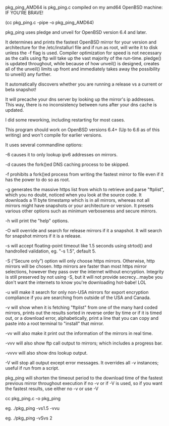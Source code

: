 pkg_ping_AMD64 is pkg_ping.c compiled on my amd64 OpenBSD machine: IF YOU'RE BRAVE!

(cc pkg_ping.c -pipe -o pkg_ping_AMD64)

pkg_ping uses pledge and unveil for OpenBSD version 6.4 and later.

It determines and prints the fastest OpenBSD mirror for your version and architecture for the /etc/installurl file and if run 
as root, will write it to disk unless the -f flag is used.
Compiler optimization for speed is not necessary as the calls using ftp will take up the vast majority of the run-time. 
pledge() is updated throughout, while because of how unveil() is designed, creates all of the unveil() limits up front and
immediately takes away the possibility to unveil() any further.

It automatically discovers whether you are running a release vs a current or beta snapshot!

It will precache your dns server by looking up the mirror's ip addresses.
This way, there is no inconsistency between runs after your dns cache is updated.

I did some reworking, including restarting for most cases.
 
This program should work on OpenBSD versions 6.4+ (Up to 6.6 as of this writing) and won't compile for earlier versions.

It uses several commandline options:

-6 causes it to only lookup ipv6 addresses on mirrors.

-d causes the fork()ed DNS caching process to be skipped.

-f prohibits a fork()ed process from writing the fastest mirror to file even if it has the power to do so as root.

-g generates the massive https list from which to retrieve and parse "ftplist", which you no doubt, noticed when you look at the
   source code. It downloads a 11 byte timestamp which is in all mirrors, whereas not all mirrors might have snapshots or your
   architecture or version. It presets various other options such as minimum verboseness and secure mirrors.

-h will print the "help" options.

-O will override and search for release mirrors if it a snapshot. It will search for snapshot mirrors if it is a release.

-s will accept floating-point timeout like 1.5 seconds using strtod() and handrolled validation, eg. "-s 1.5", default 5.

-S (“Secure only”) option will only choose https mirrors. Otherwise, http mirrors will be chosen. http mirrors are faster than
   most https mirror selections, however they pass over the internet without encryption. Integrity is still preserved by not 
   using -S, but it will not provide secrecy...maybe you don't want the internets to know you're downloading hot-babe! LOL

-u will make it search for only non-USA mirrors for export encryption
   compliance if you are searching from outside of the USA and Canada.

-v will show when it is fetching "ftplist" from one of the many hard coded mirrors, prints out the results 
   sorted in reverse order by time or if it is timed out, or a download error,
   alphabetically, print a line that you can copy and paste into a root terminal to "install" that mirror.
   
   -vv will also make it print out the information of the mirrors in real time.
   
   -vvv will also show ftp call output to mirrors; which includes a progress bar.
   
   -vvvv will also show dns lookup output.

-V will stop all output except error messages. It overrides all -v instances; useful if run from a script.

pkg_ping will shorten the timeout period to the download time of the fastest previous mirror throughout execution
if no -v or if -V is used, so if you want the fastest results, use either no -v or use -V

cc pkg_ping.c -o pkg_ping

eg. ./pkg_ping -vs1.5 -vvu

eg. ./pkg_ping -vSvs 2
